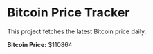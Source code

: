 # Bitcoin Price Tracker

This project fetches the latest Bitcoin price daily.

**Bitcoin Price:** $110864
